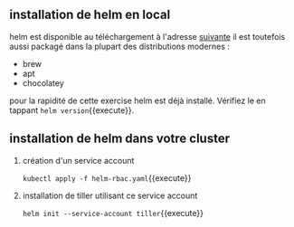 ## installation de helm en local

helm est disponible au téléchargement à l'adresse [suivante](https://github.com/helm/helm/releases)
il est toutefois aussi packagé dans la plupart des distributions modernes :

- brew
- apt
- chocolatey

pour la rapidité de cette exercise helm est déjà installé. Vérifiez le en tappant `helm version`{{execute}}.

## installation de helm dans votre cluster

1) création d'un service account

    `kubectl apply -f helm-rbac.yaml`{{execute}}

2) installation de tiller utilisant ce service account

    `helm init --service-account tiller`{{execute}}